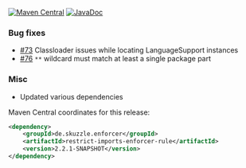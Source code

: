 [![Maven Central](https://img.shields.io/static/v1?label=MavenCentral&message=2.2.1-SNAPSHOT&color=blue)](https://search.maven.org/artifact/de.skuzzle.enforcer/restrict-imports-enforcer-rule/2.2.1-SNAPSHOT/jar) [![JavaDoc](https://img.shields.io/static/v1?label=JavaDoc&message=2.2.1-SNAPSHOT&color=orange)](http://www.javadoc.io/doc/de.skuzzle.enforcer/restrict-imports-enforcer-rule/2.2.1-SNAPSHOT)

### Bug fixes
* [#73](https://github.com/skuzzle/restrict-imports-enforcer-rule/issues/73) Classloader issues while locating LanguageSupport instances
* [#76](https://github.com/skuzzle/restrict-imports-enforcer-rule/issues/76) `**` wildcard must match at least a single package part

### Misc
* Updated various dependencies



Maven Central coordinates for this release:

```xml
<dependency>
    <groupId>de.skuzzle.enforcer</groupId>
    <artifactId>restrict-imports-enforcer-rule</artifactId>
    <version>2.2.1-SNAPSHOT</version>
</dependency>
```
